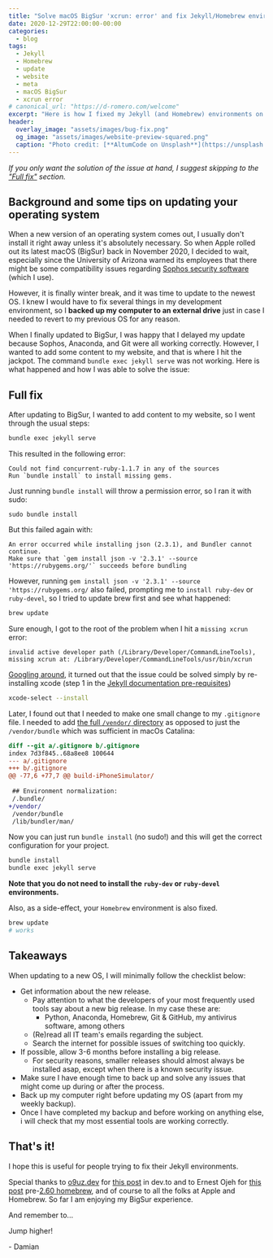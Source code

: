 ```yaml
---
title: "Solve macOS BigSur 'xcrun: error' and fix Jekyll/Homebrew environment issues after update"
date: 2020-12-29T22:00:00-00:00
categories:
  - blog
tags:
  - Jekyll
  - Homebrew
  - update
  - website
  - meta
  - macOS BigSur
  - xcrun error
# canonical_url: "https://d-romero.com/welcome"
excerpt: "Here is how I fixed my Jekyll (and Homebrew) environments on macOS BigSur and some tips on what to do before updating your Operating System."
header:
  overlay_image: "assets/images/bug-fix.png"
  og_image: "assets/images/website-preview-squared.png"
  caption: "Photo credit: [**AltumCode on Unsplash**](https://unsplash.com/@altumcode?utm_source=unsplash&utm_medium=referral&utm_content=creditCopyText)"
---
```


*If you only want the solution of the issue at hand, I suggest skipping to the ["Full fix"](#full-fix) section.*

## Background and some tips on updating your operating system

When a new version of an operating system comes out, I usually don't install it right away unless it's absolutely necessary. So when Apple rolled out its latest macOS (BigSur) back in November 2020, I decided to wait, especially since the University of Arizona warned its employees that there might be some compatibility issues regarding [Sophos security software](https://www.sophos.com/) (which I use).

However, it is finally winter break, and it was time to update to the newest OS. I knew I would have to fix several things in my development environment, so I **backed up my computer to an external drive** just in case I needed to revert to my previous OS for any reason. 

When I finally updated to BigSur, I was happy that I delayed my update because Sophos, Anaconda, and Git were all working correctly. However, I wanted to add some content to my website, and that is where I hit the jackpot. The command `bundle exec jekyll serve` was not working. Here is what happened and how I was able to solve the issue:

## Full fix

After updating to BigSur, I wanted to add content to my website, so I went through the usual steps:

```bash
bundle exec jekyll serve
```

This resulted in the following error:

```
Could not find concurrent-ruby-1.1.7 in any of the sources
Run `bundle install` to install missing gems.
```

Just running `bundle install` will throw a permission error, so I ran it with sudo:

```
sudo bundle install
```

But this failed again with:

```
An error occurred while installing json (2.3.1), and Bundler cannot continue.
Make sure that `gem install json -v '2.3.1' --source 'https://rubygems.org/'` succeeds before bundling
```

However, running `gem install json -v '2.3.1' --source 'https://rubygems.org/` also failed, prompting me to `install ruby-dev` or `ruby-devel`, so I tried to update brew first and see what happened:

```bash
brew update
```

Sure enough, I got to the root of the problem when I hit a `missing xcrun` error: 

```
invalid active developer path (/Library/Developer/CommandLineTools), missing xcrun at: /Library/Developer/CommandLineTools/usr/bin/xcrun
```

[Googling around](https://dev.to/o9uzdev/macos-xcrun-error-invalid-active-developer-path-missing-xcrun-411a), it turned out that the issue could be solved simply by re-installing xcode (step 1 in the [Jekyll documentation pre-requisites](https://jekyllrb.com/docs/installation/macos/))

```bash
xcode-select --install
```

Later, I found out that I needed to make one small change to my `.gitignore` file. I needed to add [the full `/vendor/` directory](https://jekyllrb.com/tutorials/using-jekyll-with-bundler/) as opposed to just the `/vendor/bundle` which was sufficient in macOs Catalina:

```diff
diff --git a/.gitignore b/.gitignore
index 7d3f845..68a8ee8 100644
--- a/.gitignore
+++ b/.gitignore
@@ -77,6 +77,7 @@ build-iPhoneSimulator/
 
 ## Environment normalization:
 /.bundle/
+/vendor/
 /vendor/bundle
 /lib/bundler/man/
```

Now you can just run `bundle install` (no sudo!) and this will get the correct configuration for your project.

```bash
bundle install
bundle exec jekyll serve
```

**Note that you do not need to install the `ruby-dev` or `ruby-devel` environments.**

 Also, as a side-effect, your `Homebrew` environment is also fixed.

```bash
brew update
# works
```

## Takeaways 

When updating to a new OS, I will minimally follow the checklist below:

- Get information about the new release.
  - Pay attention to what the developers of your most frequently used tools say about a new big release. In my case these are:
    - Python, Anaconda, Homebrew, Git & GitHub, my antivirus software, among others
  - (Re)read all IT team's emails regarding the subject.
  - Search the internet for possible issues of switching too quickly.
- If possible, allow 3-6 months before installing a big release.
  - For security reasons, smaller releases should almost always be installed asap, except when there is a known security issue.
- Make sure I have enough time to back up and solve any issues that might come up during or after the process.
- Back up my computer right before updating my OS (apart from my weekly backup).
- Once I have completed my backup and before working on anything else, i will check that my most essential tools are working correctly.

## That's it!

I hope this is useful for people trying to fix their Jekyll environments.

Special thanks to [o9uz.dev](https://dev.to/o9uzdev) for [this post](https://dev.to/o9uzdev/macos-xcrun-error-invalid-active-developer-path-missing-xcrun-411a) in dev.to and to Ernest Ojeh for [this post](https://ernestojeh.com/fix-jekyll-on-macos-big-sur) pre-[2.60 homebrew](https://brew.sh/2020/12/01/homebrew-2.6.0/), and of course to all the folks at Apple and Homebrew. So far I am enjoying my BigSur experience.

And remember to... 

Jump higher!

\- Damian

<!-- <p>
  <img alt="Visitors" src="https://visitor-badge.glitch.me/badge?page_id=damian-romero/damian-romero.github.io/blob/master/_posts/2020-12-29-solve-xcrun-error-and-fix-jekyll-environment-after-macos-bigsur-update.md" />
</p> -->
